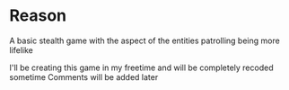 # Reason
A basic stealth game with the aspect of the entities patrolling being more lifelike

I'll be creating this game in my freetime and will be completely recoded sometime
Comments will be added later
